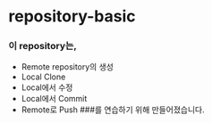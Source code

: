 # repository-basic

### 이 repository는, 
* Remote repository의 생성
* Local Clone
* Local에서 수정
* Local에서 Commit
* Remote로 Push
###를 연습하기 위해 만들어졌습니다.
